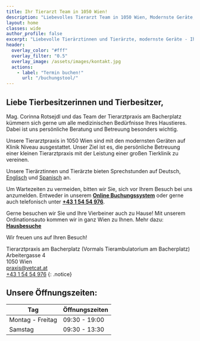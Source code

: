 ```yaml
---
title: Ihr Tierarzt Team in 1050 Wien!
description: "Liebevolles Tierarzt Team in 1050 Wien, Modernste Geräte, Ultraschall, Digital Röntgen, In-House Labor, Bestes Service, Günstig gelegen, Tierarztpraxis im 5. Bezirk."
layout: home
classes: wide
author_profile: false
excerpt: "Liebevolle Tierärztinnen und Tierärzte, modernste Geräte - Ihr Haustier in besten Händen!"
header:
  overlay_color: "#fff"
  overlay_filter: "0.5"
  overlay_image: /assets/images/kontakt.jpg
  actions:
    - label: "Termin buchen!"
      url: "/buchungstool/"
---
```


## Liebe Tierbesitzerinnen und Tierbesitzer,

Mag. Corinna Rotsejdl und das Team der Tierarztpraxis am Bacherplatz kümmern sich gerne um alle medizinischen Bedürfnisse Ihres Haustieres. Dabei ist uns persönliche Beratung und Betreuung besonders wichtig.

Unsere Tierarztpraxis in 1050 Wien sind mit den modernsten Geräten auf Klinik Niveau ausgestattet. Unser Ziel ist es, die persönliche Betreuung einer kleinen Tierarztpraxis mit der Leistung einer großen Tierklinik zu vereinen.

Unsere Tierärztinnen und Tierärzte bieten Sprechstunden auf Deutsch, [Englisch](/english/) und [Spanisch](/espanol/) an.

Um Wartezeiten zu vermeiden, bitten wir Sie, sich vor Ihrem Besuch bei uns anzumelden. Entweder in unserem <b>[Online Buchungssystem](/buchungstool/)</b> oder gerne auch telefonisch unter <b><a href="tel:+43 1 54 54 976">+43 1 54 54 976</a></b>.

Gerne besuchen wir Sie und Ihre Vierbeiner auch zu Hause! Mit unserem Ordinationsauto kommen wir in ganz Wien zu Ihnen. Mehr dazu: <b>[Hausbesuche](/hausbesuche/)</b>

Wir freuen uns auf Ihren Besuch!

Tierarztpraxis am Bacherplatz (Vormals Tierambulatorium am Bacherplatz)<br />
Arbeitergasse 4<br />
1050 Wien  <br />
<i class="fas fa-fw fa-envelope"></i> <a href="mailto:praxis@vetcat.at">praxis@vetcat.at</a>  
<i class="fas fa-fw fa-phone"></i> <a href="tel: + 43 1 54 54 976">+43 1 54 54 976</a>
{: .notice}

## Unsere Öffnungszeiten:

| Tag | Öffnungszeiten |
|-------|--------|
| Montag - Freitag | 09:30 - 19:00 |
| Samstag | 09:30 - 13:30 | 